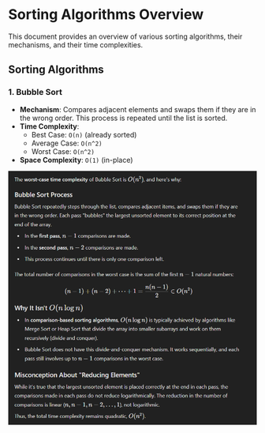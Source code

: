 # Sorting Algorithms Overview

This document provides an overview of various sorting algorithms, their mechanisms, and their time complexities.

## Sorting Algorithms

### 1. Bubble Sort

- **Mechanism**: Compares adjacent elements and swaps them if they are in the wrong order. This process is repeated until the list is sorted.
- **Time Complexity**:
  - Best Case: `O(n)` (already sorted)
  - Average Case: `O(n^2)`
  - Worst Case: `O(n^2)`
- **Space Complexity**: `O(1)` (in-place)

![BubbleSortBonus.jpg](/src/main/java/com/algorithms/sorting/BubbleSortBonus.png "BubbleSort Bonus")
